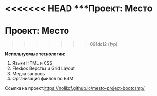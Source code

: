 <<<<<<< HEAD
***Проект: Место
=======
# Проект: Место
>>>>>>> 091dc12 (fyp)

**Используемые технологии:**

1. Языки HTML и CSS
2. Flexbox Верстка и Grid Layout
3. Медиа запросы
4. Организация файлов по БЭМ

Ссылка на проект:https://nolikof.github.io/mesto-project-bootcamp/

